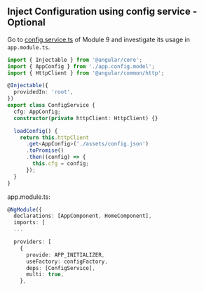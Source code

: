 ## Inject Configuration using config service - Optional

Go to [config.service.ts](/Demos/10-Optimization/01-Optimizing/ng-optimizing/src/app/shared/config/config.service.ts) of Module 9 and investigate its usage in `app.module.ts`.

```typescript
import { Injectable } from '@angular/core';
import { AppConfig } from './app.config.model';
import { HttpClient } from '@angular/common/http';

@Injectable({
  providedIn: 'root',
})
export class ConfigService {
  cfg: AppConfig;
  constructor(private httpClient: HttpClient) {}

  loadConfig() {
    return this.httpClient
      .get<AppConfig>('./assets/config.json')
      .toPromise()
      .then((config) => {
        this.cfg = config;
      });
  }
}
```

app.module.ts:
```typescript
@NgModule({
  declarations: [AppComponent, HomeComponent],
  imports: [
  ...

  providers: [
    {
      provide: APP_INITIALIZER,
      useFactory: configFactory,
      deps: [ConfigService],
      multi: true,
    },
```